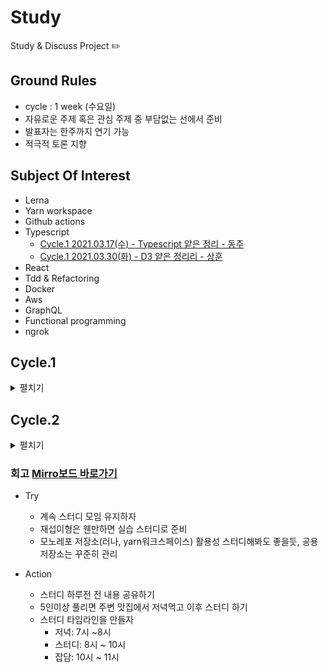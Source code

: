 # Study

Study & Discuss Project ✏️

## Ground Rules
- cycle : 1 week (수요일)
- 자유로운 주제 혹은 관심 주제 중 부담없는 선에서 준비
- 발표자는 한주까지 연기 가능
- 적극적 토론 지향

## Subject Of Interest
- Lerna
- Yarn workspace
- Github actions
- Typescript
  - [Cycle.1 2021.03.17(수) - Typescript 얕은 정리 - 동주](cycle-1/study-1-typescript.md)
  - [Cycle.1 2021.03.30(화) - D3 얕은 정리리 - 상훈](cycle-1/study-2-d3.md)
- React
- Tdd & Refactoring
- Docker
- Aws
- GraphQL
- Functional programming
- ngrok

## Cycle.1
<details>
 <summary>펼치기</summary>
 <div>
   
> 동주 - 상훈 - 희준 - 재섭 - 성광
- [Cycle.1 2021.03.17(수) - Typescript 얕은 정리 - 동주](cycle-1/study-1-typescript.md)
- [Cycle.1 2021.03.30(화) - D3 얕은 정리 - 상훈](cycle-1/study-2-d3.md)
- Cycle.1 2021.04.07(수) - 클린코드 - 희준
- [Cycle.1 2021.04.16(금) - IDE를 활용하여 리팩토링 전략 실습 - 재섭](cycle-1/study-4/study-4-refactoring.md)
- [Cycle.1 2021.04.22(목) - React Tutorial - 성광](cycle-1/react-tutorial/README.md)

 </div>
</details>

## Cycle.2
<details>
 <summary>펼치기</summary>
 <div>
   
> 성광 - 동주 - 
- Cycle.2 2021.05.14(금) - 뒤로가기 상태 유지에 대한 고찰 - 성광

 </div>
</details>

### 회고 [Mirro보드 바로가기](https://miro.com/welcomeonboard/0p2xKh9fze1t2bho1E5rNOcK2NzPnS3ceGoorPJPCtI4RrMuxbQZvHs1kU4OsncU)
- Try
   - 계속 스터디 모임 유지하자
   - 재섭이형은 웬만하면 실습 스터디로 준비
   - 모노레포 저장소(러나, yarn워크스페이스) 활용성 스터디해봐도 좋을듯, 공용 저장소는 꾸준히 관리


- Action
   - 스터디 하루전 전 내용 공유하기
   - 5인이상 풀리면 주변 맛집에서 저녁먹고 이후 스터디 하기
   - 스터디 타임라인을 만들자
      - 저녁: 7시 ~8시
      - 스터디: 8시 ~ 10시
      - 잡담: 10시 ~ 11시
